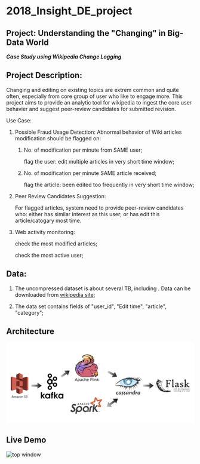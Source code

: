 # 2018_Insight_DE_project

## Project: Understanding the "Changing" in Big-Data World
  **_Case Study using Wikipedia Change Logging_**

## Project Description:
Changing and editing on existing topics are extrem common and quite often, especially from core group of user who like to engage more. This project aims to provide an analytic tool for wikipedia to ingest the core user behavier and suggest peer-review candidates for submitted revision.

Use Case:

1. Possible Fraud Usage Detection: Abnormal behavior of Wiki articles modification should be flagged on:

	1. No. of modification per minute from SAME user;
	
		flag the user: edit multiple articles in very short time window;

	2. No. of modification per minute SAME article received;  
	
		flag the article: been edited too frequently in very short time window;
 
2. Peer Review Candidates Suggestion: 

	For flagged articles, system need to provide peer-review candidates who: either has similar interest as this user; or has edit this article/catogary most time.

3. Web activity monitoring:
 
	check the most modified articles;

	check the most active user;
	
	

## Data:
1. The uncompressed dataset is about several TB, including . Data can be downloaded from [wikipedia site](https://en.wikipedia.org/wiki/Wikipedia:Database_download);

2. The data set contains fields of "user_id", "Edit time", "article", "category";


## Architecture
![](images/arch_flink.png)

## Live Demo
![top window](https://github.com/kaenyyh/Insight_project_2018b/blob/master/images/topwindow11.gif)


